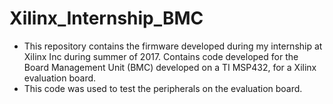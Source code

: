 # Xilinx_Internship_BMC
* This repository contains the firmware developed during my internship at Xilinx Inc during summer of 2017. Contains code developed for the Board Management Unit (BMC) developed on a TI MSP432, for a Xilinx evaluation board. 
* This code was used to test the peripherals on the evaluation board. 
